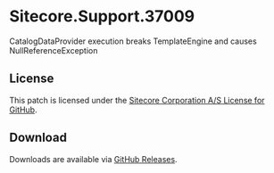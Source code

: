 # Sitecore.Support.37009
CatalogDataProvider execution breaks TemplateEngine and causes NullReferenceException

## License  
This patch is licensed under the [Sitecore Corporation A/S License for GitHub](https://github.com/sitecoresupport/Sitecore.Support.37009/blob/master/LICENSE).  

## Download  
Downloads are available via [GitHub Releases](https://github.com/sitecoresupport/Sitecore.Support.37009/releases).  
